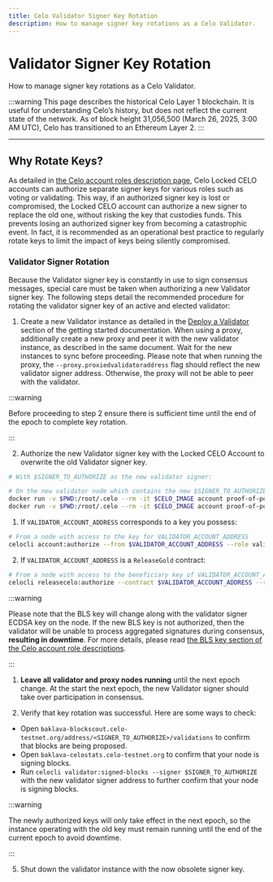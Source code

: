 ```yaml
---
title: Celo Validator Signer Key Rotation
description: How to manage signer key rotations as a Celo Validator.
---
```


# Validator Signer Key Rotation

How to manage signer key rotations as a Celo Validator.

:::warning
This page describes the historical Celo Layer 1 blockchain. It is useful for understanding Celo’s history, but does not reflect the current state of the network. As of block height 31,056,500 (March 26, 2025, 3:00 AM UTC), Celo has transitioned to an Ethereum Layer 2.
:::

---

## Why Rotate Keys?

As detailed in [the Celo account roles description page](/what-is-celo/about-celo-l1/validator/key-management/detailed), Celo Locked CELO accounts can authorize separate signer keys for various roles such as voting or validating. This way, if an authorized signer key is lost or compromised, the Locked CELO account can authorize a new signer to replace the old one, without risking the key that custodies funds. This prevents losing an authorized signer key from becoming a catastrophic event. In fact, it is recommended as an operational best practice to regularly rotate keys to limit the impact of keys being silently compromised.

### Validator Signer Rotation

Because the Validator signer key is constantly in use to sign consensus messages, special care must be taken when authorizing a new Validator signer key. The following steps detail the recommended procedure for rotating the validator signer key of an active and elected validator:

1. Create a new Validator instance as detailed in the [Deploy a Validator](/what-is-celo/about-celo-l1/validator/run/mainnet) section of the getting started documentation. When using a proxy, additionally create a new proxy and peer it with the new validator instance, as described in the same document. Wait for the new instances to sync before proceeding. Please note that when running the proxy, the `--proxy.proxiedvalidatoraddress` flag should reflect the new validator signer address. Otherwise, the proxy will not be able to peer with the validator.

:::warning

Before proceeding to step 2 ensure there is sufficient time until the end of the epoch to complete key rotation.

:::

2. Authorize the new Validator signer key with the Locked CELO Account to overwrite the old Validator signer key.

```bash
# With $SIGNER_TO_AUTHORIZE as the new validator signer:

# On the new validator node which contains the new $SIGNER_TO_AUTHORIZE key
docker run -v $PWD:/root/.celo --rm -it $CELO_IMAGE account proof-of-possession $SIGNER_TO_AUTHORIZE $VALIDATOR_ACCOUNT_ADDRESS
docker run -v $PWD:/root/.celo --rm -it $CELO_IMAGE account proof-of-possession $SIGNER_TO_AUTHORIZE $VALIDATOR_ACCOUNT_ADDRESS --bls
```

1. If `VALIDATOR_ACCOUNT_ADDRESS` corresponds to a key you possess:

```bash
# From a node with access to the key for VALIDATOR_ACCOUNT_ADDRESS
celocli account:authorize --from $VALIDATOR_ACCOUNT_ADDRESS --role validator --signer $SIGNER_TO_AUTHORIZE --signature 0x$SIGNER_PROOF_OF_POSSESSION --blsKey $BLS_PUBLIC_KEY --blsPop $BLS_PROOF_OF_POSSESSION
```

2. If `VALIDATOR_ACCOUNT_ADDRESS` is a `ReleaseGold` contract:

```bash
# From a node with access to the beneficiary key of VALIDATOR_ACCOUNT_ADDRESS
celocli releasecelo:authorize --contract $VALIDATOR_ACCOUNT_ADDRESS --role validator --signer $SIGNER_TO_AUTHORIZE --signature 0x$SIGNER_PROOF_OF_POSSESSION --blsKey $BLS_PUBLIC_KEY --blsPop $BLS_PROOF_OF_POSSESSION
```

:::warning

Please note that the BLS key will change along with the validator signer ECDSA key on the node. If the new BLS key is not authorized, then the validator will be unable to process aggregated signatures during consensus, **resulting in downtime**. For more details, please read [the BLS key section of the Celo account role descriptions](/what-is-celo/about-celo-l1/validator/key-management/detailed#authorized-validator-bls-signers).

:::

1. **Leave all validator and proxy nodes running** until the next epoch change. At the start the next epoch, the new Validator signer should take over participation in consensus.

2. Verify that key rotation was successful. Here are some ways to check:
   <!-- TODO: The following URL assumes that the user is running against the Baklava network. This will need to be updated -->

- Open `baklava-blockscout.celo-testnet.org/address/<SIGNER_TO_AUTHORIZE>/validations` to confirm that blocks are being proposed.
- Open `baklava-celostats.celo-testnet.org` to confirm that your node is signing blocks.
- Run `celocli validator:signed-blocks --signer $SIGNER_TO_AUTHORIZE` with the new validator signer address to further confirm that your node is signing blocks.

:::warning

The newly authorized keys will only take effect in the next epoch, so the instance operating with the old key must remain running until the end of the current epoch to avoid downtime.

:::

5. Shut down the validator instance with the now obsolete signer key.
